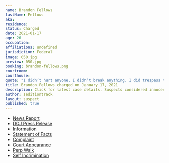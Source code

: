 ```yaml
---
name: Brandon Fellows
lastName: Fellows
aka: 
residence: 
status: Charged
date: 2021-01-17
age: 26
occupation: 
affiliations: undefined
jurisdiction: Federal
image: 050.jpg
preview: 050.jpg
booking: brandon-fellows.png
courtroom: 
courthouse: 
quote: "I didn’t hurt anyone, I didn’t break anything. I did trespass though, I guess."
title: Brandon Fellows charged on January 17, 2021
description: Click for latest case details. Suspects considered innocent until proven guilty.
author: seditiontrack
layout: suspect
published: true
---
```

- [News Report](https://dailygazette.com/2021/01/17/feds-schenectady-man-charged-in-capital-insurrection/)
- [DOJ Press Release]()
- [Information]()
- [Statement of Facts]()
- [Complaint]()
- [Court Appearance]()
- [Perp Walk]()
- [Self Incrimination](https://www.bloomberg.com/news/articles/2021-01-12/-no-regrets-a-capitol-rioter-tells-his-story-from-inside)
